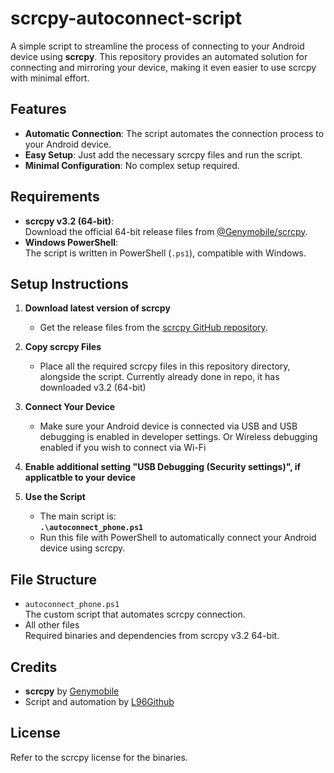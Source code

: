 # scrcpy-autoconnect-script

A simple script to streamline the process of connecting to your Android device using **scrcpy**. This repository provides an automated solution for connecting and mirroring your device, making it even easier to use scrcpy with minimal effort.

## Features

- **Automatic Connection**: The script automates the connection process to your Android device.
- **Easy Setup**: Just add the necessary scrcpy files and run the script.
- **Minimal Configuration**: No complex setup required.

## Requirements

- **scrcpy v3.2 (64-bit)**:  
  Download the official 64-bit release files from [@Genymobile/scrcpy](https://github.com/Genymobile/scrcpy/releases/tag/v3.2).
- **Windows PowerShell**:  
  The script is written in PowerShell (`.ps1`), compatible with Windows.

## Setup Instructions

1. **Download latest version of scrcpy**
    - Get the release files from the [scrcpy GitHub repository](https://github.com/Genymobile/scrcpy/releases).

2. **Copy scrcpy Files**
    - Place all the required scrcpy files in this repository directory, alongside the script. Currently already done in repo, it has downloaded v3.2 (64-bit)
3. **Connect Your Device**
    - Make sure your Android device is connected via USB and USB debugging is enabled in developer settings. Or Wireless debugging enabled if you wish to connect via Wi-Fi
4. **Enable additional setting "USB Debugging (Security settings)", if applicatble to your device**
4. **Use the Script**
    - The main script is:  
      **`.\autoconnect_phone.ps1`**
    - Run this file with PowerShell to automatically connect your Android device using scrcpy.


## File Structure

- `autoconnect_phone.ps1`  
  The custom script that automates scrcpy connection.
- All other files  
  Required binaries and dependencies from scrcpy v3.2 64-bit.

## Credits

- **scrcpy** by [Genymobile](https://github.com/Genymobile/scrcpy)
- Script and automation by [L96Github](https://github.com/L96Github)

## License

Refer to the scrcpy license for the binaries.
